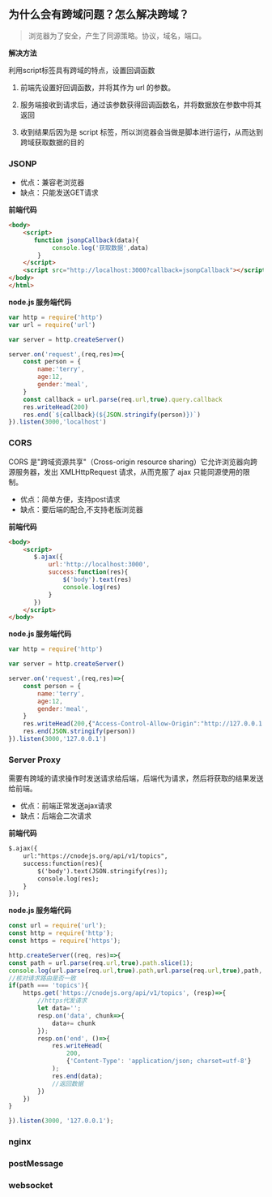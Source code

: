 ## 为什么会有跨域问题？怎么解决跨域？

> 浏览器为了安全，产生了同源策略。协议，域名，端口。

**解决方法**

利用script标签具有跨域的特点，设置回调函数

1. 前端先设置好回调函数，并将其作为 url 的参数。

2. 服务端接收到请求后，通过该参数获得回调函数名，并将数据放在参数中将其返回

3. 收到结果后因为是 script 标签，所以浏览器会当做是脚本进行运行，从而达到跨域获取数据的目的

### JSONP

- 优点：兼容老浏览器
- 缺点：只能发送GET请求

**前端代码**

```html
<body>
    <script>
       function jsonpCallback(data){
            console.log('获取数据',data)
        }
    </script>
    <script src="http://localhost:3000?callback=jsonpCallback"></script>
</body>
</html>
```

**node.js 服务端代码**
```javascript
var http = require('http')
var url = require('url')

var server = http.createServer()

server.on('request',(req,res)=>{
    const person = {
        name:'terry',
        age:12,
        gender:'meal',
    }
    const callback = url.parse(req.url,true).query.callback
    res.writeHead(200)
    res.end(`${callback}(${JSON.stringify(person)})`)
}).listen(3000,'localhost')
```

### CORS

CORS 是"跨域资源共享"（Cross-origin resource sharing）它允许浏览器向跨源服务器，发出 XMLHttpRequest 请求，从而克服了 ajax 只能同源使用的限制。

- 优点：简单方便，支持post请求
- 缺点：要后端的配合,不支持老版浏览器


**前端代码**

```html
<body>
    <script>
       $.ajax({
           url:'http://localhost:3000',
           success:function(res){
               $('body').text(res)
               console.log(res)
           }
       })
    </script>
</body>
```

**node.js 服务端代码**
```javascript
var http = require('http')

var server = http.createServer()

server.on('request',(req,res)=>{
    const person = {
        name:'terry',
        age:12,
        gender:'meal',
    }
    res.writeHead(200,{"Access-Control-Allow-Origin":"http://127.0.0.1:5500"})
    res.end(JSON.stringify(person))
}).listen(3000,'127.0.0.1')
```

### Server Proxy

需要有跨域的请求操作时发送请求给后端，后端代为请求，然后将获取的结果发送给前端。

- 优点：前端正常发送ajax请求
- 缺点：后端会二次请求

**前端代码**

```html
$.ajax({
    url:"https://cnodejs.org/api/v1/topics",
    success:function(res){
        $('body').text(JSON.stringify(res));
        console.log(res);
    }
});
```

**node.js 服务端代码**
```javascript
const url = require('url');
const http = require('http');
const https = require('https');

http.createServer((req, res)=>{
const path = url.parse(req.url,true).path.slice(1);
console.log(url.parse(req.url,true).path,url.parse(req.url,true),path,'path')
//核对请求路由是否一致
if(path === 'topics'){
    https.get('https://cnodejs.org/api/v1/topics', (resp)=>{
        //https代发请求
        let data='';
        resp.on('data', chunk=>{
            data+= chunk
        });
        resp.on('end', ()=>{
            res.writeHead(
                200,
                {'Content-Type': 'application/json; charset=utf-8'}
            );
            res.end(data);
            //返回数据
        })
    })
}

}).listen(3000, '127.0.0.1');
```

### nginx

### postMessage

### websocket
